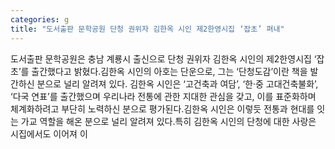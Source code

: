 ```yaml
---
categories: g
title: "도서출판 문학공원 단청 권위자 김한옥 시인 제2한영시집 ‘잡초’ 펴내"
---
```

도서출판 문학공원은 충남 계룡시 출신으로 단청 권위자 김한옥 시인의 제2한영시집 ‘잡초’를 출간했다고 밝혔다.김한옥 시인의 아호는 단운으로, 그는 ‘단청도감’이란 책을 발간하신 분으로 널리 알려져 있다. 김한옥 시인은 ‘고건축과 여담’, ‘한·중 고대건축불화’, ‘다국 연표’를 출간했으며 우리나라 전통에 관한 지대한 관심을 갖고, 이를 표준화하며 체계화하려고 부단히 노력하신 분으로 평가된다.김한옥 시인은 이렇듯 전통과 현대를 잇는 가교 역할을 해온 분으로 널리 알려져 있다.특히 김한옥 시인의 단청에 대한 사랑은 시집에서도 이어져 이